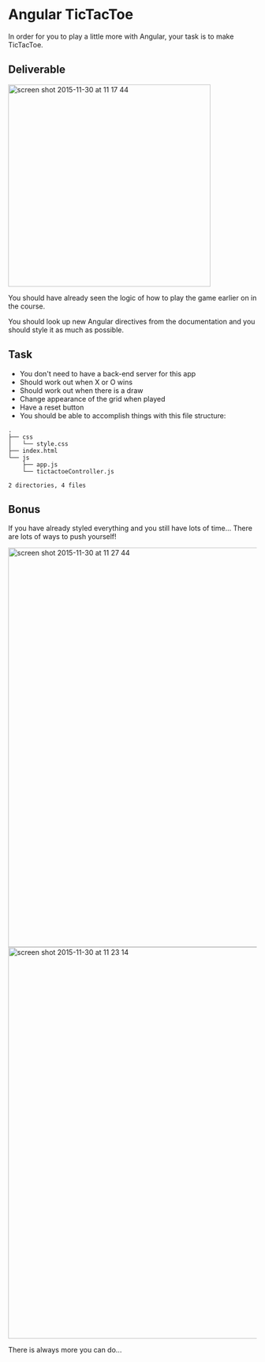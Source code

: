Angular TicTacToe
=================

In order for you to play a little more with Angular, your task is to make TicTacToe.

## Deliverable

<img width="410" alt="screen shot 2015-11-30 at 11 17 44" src="https://cloud.githubusercontent.com/assets/40461/11470236/14b37162-9754-11e5-8a9b-2b377aeb71ca.png">

You should have already seen the logic of how to play the game earlier on in the course.

You should look up new Angular directives from the documentation and you should style it as much as possible.

## Task

- You don't need to have a back-end server for this app
- Should work out when X or O wins
- Should work out when there is a draw
- Change appearance of the grid when played
- Have a reset button
- You should be able to accomplish things with this file structure:

```
.
├── css
│   └── style.css
├── index.html
└── js
    ├── app.js
    └── tictactoeController.js

2 directories, 4 files
```

## Bonus

If you have already styled everything and you still have lots of time... There are lots of ways to push yourself!

<img width="810" alt="screen shot 2015-11-30 at 11 27 44" src="https://cloud.githubusercontent.com/assets/40461/11470429/6b503716-9755-11e5-8890-3da50ade3202.png">

<img width="794" alt="screen shot 2015-11-30 at 11 23 14" src="https://cloud.githubusercontent.com/assets/40461/11470353/ca2fe5f2-9754-11e5-869c-a3a454e70745.png">


There is always more you can do...
